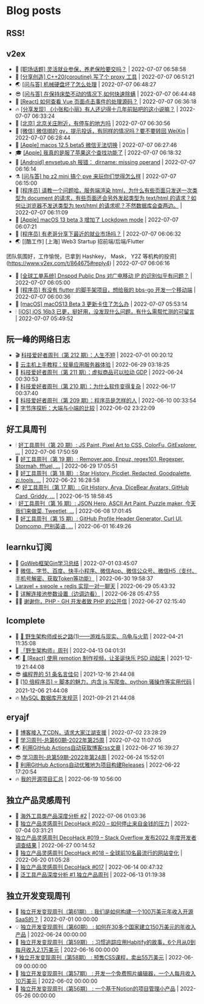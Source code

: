 # Blog posts
## RSS!



## v2ex

<!-- v2ex:START  -->
- 🫶 [[职场话题] 灵活就业参保，养老保险要交吗？](https://www.v2ex.com/t/864690#reply1) | 2022-07-07 06:58:58 
- 🧰 [[分享创造] C++20&lpar;coroutine&rpar; 写了个 proxy 工具](https://www.v2ex.com/t/864689#reply0) | 2022-07-07 06:51:21 
- 🌏 [[问与答] 机械硬盘坏了怎么处理](https://www.v2ex.com/t/864688#reply1) | 2022-07-07 06:48:27 
- 😎 [[问与答] 在保持床垫不动的情况下,如何快速除螨](https://www.v2ex.com/t/864687#reply9) | 2022-07-07 06:44:48 
- 💂 [[React] 如何查看 Vue 页面点击事件的处理源码？](https://www.v2ex.com/t/864686#reply3) | 2022-07-07 06:36:18 
- 🔥 [[分享发现] 《小张和小丽》有人还记得十几年前贴吧的这小说嘛？](https://www.v2ex.com/t/864685#reply0) | 2022-07-07 06:33:24 
- 🦅 [[北京] 北京关庄附近，有停车的地方吗](https://www.v2ex.com/t/864684#reply0) | 2022-07-07 06:30:56 
- 🙉 [[微信] 微信绑的 gv，提示投诉，有同样的情况吗？要不要转回 WeiXin](https://www.v2ex.com/t/864683#reply0) | 2022-07-07 06:28:44 
- 💫 [[Apple] macos 12.5 beta5 微信无法切换](https://www.v2ex.com/t/864682#reply0) | 2022-07-07 06:27:46 
- 🎓 [[Apple] 我真的是服了苹果这个查找功能了](https://www.v2ex.com/t/864681#reply4) | 2022-07-07 06:18:32 
- 🗽 [[Android] envsetup.sh 报错： dirname: missing operand](https://www.v2ex.com/t/864680#reply0) | 2022-07-07 06:16:14 
- ⚗️ [[问与答] hp z2 mini 搞个 pve 来玩你们觉得怎么样](https://www.v2ex.com/t/864679#reply0) | 2022-07-07 06:15:00 
- 🦍 [[程序员] 请教一个问题哈，服务端渲染 html，为什么有些页面只发送一次类型为 document 的请求，有些页面还会另外发起类型为 text/html 的请求？如何让浏览器不发送类型为 text/html 的请求呢？不然数据库会查两边。](https://www.v2ex.com/t/864678#reply1) | 2022-07-07 06:11:09 
- 🤩 [[Apple] macOS 13 beta 3 增加了 Lockdown mode](https://www.v2ex.com/t/864677#reply0) | 2022-07-07 06:07:21 
- 🙉 [[程序员] 有老哥分享下最近的就业市场吗？](https://www.v2ex.com/t/864676#reply10) | 2022-07-07 06:06:32 
- 🌏 [[酷工作] [上海] Web3 Startup 招前端/后端/Flutter

团队氛围好，工作愉悦，已拿到 Hashkey， Mask， Y2Z 等机构的投资](https://www.v2ex.com/t/864675#reply4) | 2022-07-07 06:06:16 
- 🐘 [[全球工单系统] Dnspod Public Dns 对广电移动 IP 的识别似乎有问题？](https://www.v2ex.com/t/864674#reply1) | 2022-07-07 06:05:00 
- 🧰 [[程序员] 有没有 flutter 的脚手架项目，想给我的 bbs-go 开发一个移动端](https://www.v2ex.com/t/864673#reply0) | 2022-07-07 06:00:36 
- 💃 [[macOS] macOS13 Beta 3 更新卡住了怎么办](https://www.v2ex.com/t/864672#reply2) | 2022-07-07 05:53:14 
- 🕯 [[iOS] iOS 16b3 已更，挺好用，没发现什么问题，有什么需帮忙测的可留言](https://www.v2ex.com/t/864671#reply4) | 2022-07-07 05:49:52 <!-- v2ex:END -->

## 阮一峰的网络日志

<!-- ruanyf:START -->
- 🎬 [科技爱好者周刊（第 212 期）：人生不短](http://www.ruanyifeng.com/blog/2022/07/weekly-issue-212.html) | 2022-07-01 00:20:12 
- 💄 [云主机上手教程：轻量应用服务器体验](http://www.ruanyifeng.com/blog/2022/06/cloud-server-getting-started-tutorial.html) | 2022-06-29 03:18:25 
- 🐎 [科技爱好者周刊（第 211 期）：虚拟商品可以拉动 GDP](http://www.ruanyifeng.com/blog/2022/06/weekly-issue-211.html) | 2022-06-24 00:30:53 
- 🤔 [科技爱好者周刊（第 210 期）：为什么软件变得复杂](http://www.ruanyifeng.com/blog/2022/06/weekly-issue-210.html) | 2022-06-17 00:37:40 
- 🧠 [科技爱好者周刊（第 209 期）：程序员是怎样的人](http://www.ruanyifeng.com/blog/2022/06/weekly-issue-209.html) | 2022-06-10 00:33:54 
- 🎃 [字节序探析：大端与小端的比较](http://www.ruanyifeng.com/blog/2022/06/endianness-analysis.html) | 2022-06-02 23:22:09 <!-- ruanyf:END -->

## 好工具周刊

<!-- bestxtools:START -->
- 🕯 [好工具周刊（第 20 期）: JS Paint, Pixel Art to CSS, ColorFu, GitExplorer, ...](https://discuss-cn.bestxtools.com/d/57/1) | 2022-07-06 17:50:59 
- 🦩 [好工具周刊（第 19 期）: Remover.app, Enpuz, regex101, Regexper, Stormah, fffuel, ...](https://discuss-cn.bestxtools.com/d/56/1) | 2022-06-29 17:05:51 
- 🦄 [好工具周刊（第 18 期）: Star History, Picdiet, Redacted, Goodpalette, zi.tools, ...](https://discuss-cn.bestxtools.com/d/47/1) | 2022-06-22 16:28:58 
- 🌏 [好工具周刊（第 17 期）: Git History, Arya, DiceBear Avatars, GitHub Card, Griddy, ...](https://discuss-cn.bestxtools.com/d/43/1) | 2022-06-15 18:58:45 
- 🕯 [好工具周刊（第 16 期）: JSON Hero, ASCII Art Paint, Puzzle maker, 今天我们来做菜, Tweetlet, ...](https://discuss-cn.bestxtools.com/d/42/1) | 2022-06-08 17:01:45 
- 📝 [好工具周刊（第 15 期）: GitHub Profile Header Generator, Curl UI, Domcomp, 巴别英语, ...](https://discuss-cn.bestxtools.com/d/40/1) | 2022-06-01 16:49:26 <!-- bestxtools:END -->


## learnku订阅

<!-- learnku:START -->
- 🦅 [GoWeb框架Gin学习总结](https://learnku.com/articles/69259) | 2022-07-01 03:45:07 
- 🦅 [微信、字节、百度、快手小程序、微信App、微信公众号、微信H5（支付、手机号解密、获取Token等功能）](https://learnku.com/articles/69235) | 2022-06-30 19:58:37 
-  [Laravel + swoole + redis 实现一对一聊天](https://learnku.com/articles/69154) | 2022-06-29 05:43:32 
- 🌈 [详解连接池参数设置（边调边看）](https://learnku.com/articles/69111) | 2022-06-28 05:47:55 
- 🧑‍🏫 [谢谢你，PHP - GH 开发者致 PHP 的公开信](https://learnku.com/php/t/69054) | 2022-06-27 02:15:40 <!-- learnku:END -->



## lcomplete

<!-- lcomplete:START -->
- 🫶 [🐒 野生架构师成长之路&lpar;1&rpar;——游戏与现实、乌龟与火箭](http://codelc.com/post/growup/s01/) | 2022-04-21 11:35:08 
- 🧰 [「野生架构师」周刊](http://codelc.com/post/essay/%E9%87%8E%E7%94%9F%E6%9E%B6%E6%9E%84%E5%B8%88%E5%91%A8%E5%88%8A%E4%BB%8B%E7%BB%8D/) | 2022-04-13 04:01:31 
- 🌏 [🎄 [React] 使用 remotion 制作视频，让圣诞快乐 PSD 动起来](http://codelc.com/post/dev/js/remotion/) | 2021-12-19 21:44:08 
- 😎 [编程界的 51 条名言佳句](http://codelc.com/post/dev/thinking/quotes/) | 2021-12-16 21:44:08 
- 💂 [[10 倍程序员] ⭐ 脚本的魅力，内含 js 写爬虫、python 骚操作等实用代码](http://codelc.com/post/dev/10x/script/) | 2021-12-06 21:44:08 
- 🔥 [MySQL 数据库开发规范](http://codelc.com/post/dev/db/mysql_standard/) | 2021-09-21 21:44:08 <!-- lcomplete:END -->

## eryajf

<!-- eryajf:START -->
- 🫶 [博客接入了CDN，请求大家江湖支援](https://wiki.eryajf.net/pages/5f559d/) | 2022-07-02 23:28:29 
- 🧰 [学习周刊-总第60期-2022年第25周](https://wiki.eryajf.net/pages/bff449/) | 2022-07-02 11:07:05 
- 🌏 [利用GitHub Actions自动获取博客rss文章](https://wiki.eryajf.net/pages/1b1ba3/) | 2022-06-27 16:39:27 
- 😎 [学习周刊-总第59期-2022年第24周](https://wiki.eryajf.net/pages/b0bdd0/) | 2022-06-24 15:52:01 
- 💂 [利用GitHub Actions自动优雅地为项目构建Releases](https://wiki.eryajf.net/pages/f3e878/) | 2022-06-22 17:20:54 
- 🔥 [我的开源项目汇总](https://wiki.eryajf.net/pages/67892e/) | 2022-06-19 10:56:00 <!-- eryajf:END -->



## 独立产品灵感周刊

<!-- DecoHack:START -->
- 🦣 [海外工具类产品深度分析 #2](https://www.decohack.com/Post/746) | 2022-07-06 01:03:36 
- 🤡 [独立产品灵感周刊 DecoHack #020 – 如何停止来自金钱的压力](https://www.decohack.com/Post/728) | 2022-07-04 03:31:21 
-  [独立产品灵感周刊 DecoHack #019 – Stack Overflow 发布2022 年度开发者调查结果](https://www.decohack.com/Post/699) | 2022-06-27 00:14:52 
- 🐲 [独立产品灵感周刊 DecoHack #018 – 全球前10名最流行的网站变化](https://www.decohack.com/Post/680) | 2022-06-20 01:05:28 
- 🦅 [独立产品灵感周刊 DecoHack #017](https://www.decohack.com/Post/663) | 2022-06-14 00:47:32 
- 🧰 [泛工具产品深度分析 #1 独立产品周刊](https://www.decohack.com/Post/653) | 2022-06-13 01:19:38 <!-- DecoHack:END -->

## 独立开发变现周刊

<!-- easyindie:START -->
- 💂 [独立开发变现周刊（第61期） : 我们是如何构建一个100万美元年收入开源SaaS的？](https://www.ezindie.com/weekly/issue-61) | 2022-07-01 00:00:00 
- 💡 [独立开发变现周刊（第60期） : 如何在30多个国家建立150万美元的年收入产品](https://www.ezindie.com/weekly/issue-60) | 2022-06-24 00:00:00 
- 🌋 [独立开发变现周刊（第59期） : 习惯追踪应用Habitify的故事，6个月从0到每月收入2.1万美元](https://www.ezindie.com/weekly/issue-59) | 2022-06-16 00:00:00 
- 🕴 [独立开发变现周刊（第58期） : 预售CSS课程，卖出55万美元](https://www.ezindie.com/weekly/issue-58) | 2022-06-09 00:00:00 
- 🎊 [独立开发变现周刊（第57期） : 开发一个免费照片编辑器，一个人每月收入10万美元](https://www.ezindie.com/weekly/issue-57) | 2022-06-02 00:00:00 
- 🤔 [独立开发变现周刊（第56期） : 一个基于Notion的项目管理小产品](https://www.ezindie.com/weekly/issue-56) | 2022-05-26 00:00:00 <!-- easyindie:END -->



